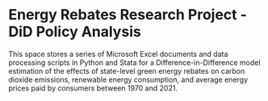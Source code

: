 # Energy Rebates Research Project - DiD Policy Analysis
This space stores a series of Microsoft Excel documents and data processing scripts in Python and Stata for a Difference-in-Difference model estimation of the effects of state-level green energy rebates on carbon dioxide emissions, renewable energy consumption, and average energy prices paid by consumers between 1970 and 2021.
